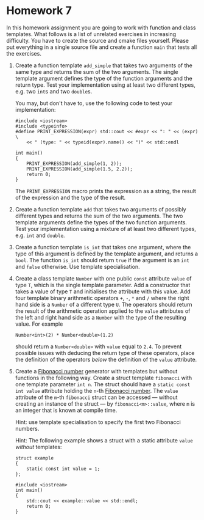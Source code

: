 Homework 7
==========

In this homework assignment you are going to work with function and class
templates.  What follows is a list of unrelated exercises in increasing
difficulty.  You have to create the source and cmake files yourself.  Please
put everything in a single source file and create a function `main` that tests
all the exercises.

1.  Create a function template `add_simple` that takes two arguments of the
    same type and returns the sum of the two arguments.  The single template
    argument defines the type of the function arguments and the return type.
    Test your implementation using at least two different types, e.g. two
    `int`s and two `double`s.

    You may, but don't have to, use the following code to test your
    implementation:

        #include <iostream>
        #include <typeinfo>
        #define PRINT_EXPRESSION(expr) std::cout << #expr << ": " << (expr) \
            << " (type: " << typeid(expr).name() << ")" << std::endl

        int main()
        {
            PRINT_EXPRESSION(add_simple(1, 2));
            PRINT_EXPRESSION(add_simple(1.5, 2.2));
            return 0;
        }

    The `PRINT_EXPRESSION` macro prints the expression as a string, the result
    of the expression and the type of the result.

2.  Create a function template `add` that takes two arguments of possibly
    different types and returns the sum of the two arguments.  The two template
    arguments define the types of the two function arguments.  Test your
    implementation using a mixture of at least two different types, e.g. `int`
    and `double`.

3.  Create a function template `is_int` that takes one argument, where the type
    of this argument is defined by the template argument, and returns a `bool`.
    The function `is_int` should return `true` if the argument is an `int` and
    `false` otherwise.  Use template specialisation.

4.  Create a class template `Number` with one public `const` attribute `value`
    of type `T`, which is the single template parameter.  Add a constructor
    that takes a value of type `T` and initialises the attribute with this
    value.  Add four template binary arithmetic operators `+`, `-`, `*` and `/`
    where the right hand side is a `Number` of a different type `U`.  The
    operators should return the result of the arithmetic operation applied to
    the `value` attributes of the left and right hand side as a `Number` with
    the type of the resulting value.  For example

        Number<int>(2) * Number<double>(1.2)

    should return a `Number<double>` with `value` equal to `2.4`.  To prevent
    possible issues with deducing the return type of these operators, place the
    definition of the operators *below* the definition of the `value`
    attribute.

5.  Create a [Fibonacci number] generator with templates but without functions
    in the following way.  Create a struct template `fibonacci` with one
    template parameter `int n`.  The struct should have a `static const int
    value` attribute holding the `n`-th [Fibonacci number].  The `value`
    attribute of the `m`-th `fibonacci` struct can be accessed — without
    creating an instance of the struct — by `fibonacci<m>::value`, where `m` is
    an integer that is known at compile time.

    Hint: use template specialisation to specify the first two Fibonacci
    numbers.

    Hint: The following example shows a struct with a static attribute `value`
    *without* templates:

        struct example
        {
            static const int value = 1;
        };

        #include <iostream>
        int main()
        {
            std::cout << example::value << std::endl;
            return 0;
        }

[Fibonacci number]: https://en.wikipedia.org/wiki/Fibonacci_number

